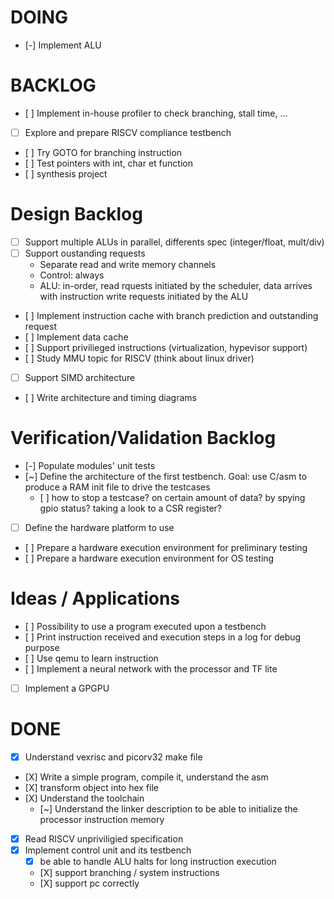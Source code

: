# DOING

- [-] Implement ALU


# BACKLOG

- [ ] Implement in-house profiler to check branching, stall time, ...
- [ ] Explore and prepare RISCV compliance testbench
- [ ] Try GOTO for branching instruction
- [ ] Test pointers with int, char et function
- [ ] synthesis project


# Design Backlog

- [ ] Support multiple ALUs in parallel, differents spec (integer/float, mult/div)
- [ ] Support oustanding requests
    - Separate read and write memory channels
    - Control: always
    - ALU: in-order, read rquests initiated by the scheduler, data arrives with
      instruction write requests initiated by the ALU
- [ ] Implement instruction cache with branch prediction and outstanding request
- [ ] Implement data cache
- [ ] Support privilieged instructions (virtualization, hypevisor support)
- [ ] Study MMU topic for RISCV (think about linux driver)
- [ ] Support SIMD architecture

- [ ] Write architecture and timing diagrams


# Verification/Validation Backlog

- [-] Populate modules' unit tests
- [~] Define the architecture of the first testbench. Goal: use C/asm to produce
      a RAM init file to drive the testcases
    - [ ] how to stop a testcase? on certain amount of data? by spying gpio
          status? taking a look to a CSR register?
- [ ] Define the hardware platform to use
- [ ] Prepare a hardware execution environment for preliminary testing
- [ ] Prepare a hardware execution environment for OS testing


# Ideas / Applications

- [ ] Possibility to use a program executed upon a testbench
- [ ] Print instruction received and execution steps in a log for debug purpose
- [ ] Use qemu to learn instruction
- [ ] Implement a neural network with the processor and TF lite
- [ ] Implement a GPGPU


# DONE

- [X] Understand vexrisc and picorv32 make file
- [X] Write a simple program, compile it, understand the asm
- [X] transform object into hex file
- [X] Understand the toolchain
    - [~] Understand the linker description to be able to initialize the processor instruction memory
- [X] Read RISCV unpriviligied specification
- [X] Implement control unit and its testbench
    - [X] be able to handle ALU halts for long instruction execution
    - [X] support branching / system instructions
    - [X] support pc correctly

